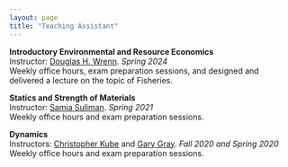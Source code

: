 ```yaml
---
layout: page
title: "Teaching Assistant"
---
```


**Introductory Environmental and Resource Economics**     
Instructor: [Douglas H. Wrenn](https://aese.psu.edu/directory/dhw121). *Spring 2024*  
Weekly office hours, exam preparation sessions, and designed and delivered a lecture on the topic of Fisheries.

**Statics and Strength of Materials**     
Instructor: [Samia Suliman](https://www.esm.psu.edu/department/directory-detail-g.aspx?q=SAS178). *Spring 2021*     
Weekly office hours and exam preparation sessions.

**Dynamics**   
Instructors: [Christopher Kube](https://www.esm.psu.edu/department/directory-detail-g.aspx?q=cmk6284) and [Gary Gray](https://www.esm.psu.edu/department/directory-detail-g.aspx?q=GLG6). *Fall 2020 and Spring 2020*  
Weekly office hours and exam preparation sessions.
